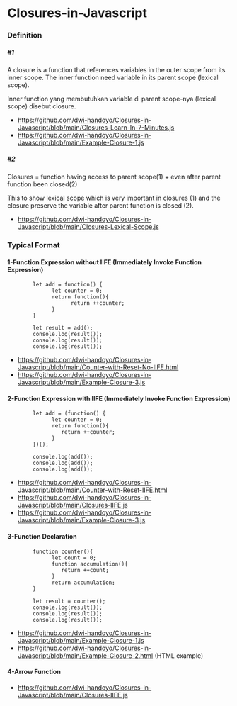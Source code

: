 # Closures-in-Javascript

### Definition

##### #1 

A closure is a function that references variables in the outer scope from its inner scope. The inner function need variable in its parent scope (lexical scope). 

Inner function yang membutuhkan variable di parent scope-nya (lexical scope) disebut closure.
     
* https://github.com/dwi-handoyo/Closures-in-Javascript/blob/main/Closures-Learn-In-7-Minutes.js
* https://github.com/dwi-handoyo/Closures-in-Javascript/blob/main/Example-Closure-1.js

##### #2

Closures = function having access to parent scope(1) + even after parent function been closed(2)

This to show lexical scope which is very important in closures (1) and the closure preserve the variable after parent function is closed (2).

* https://github.com/dwi-handoyo/Closures-in-Javascript/blob/main/Closures-Lexical-Scope.js

### Typical Format

#### 1-Function Expression without IIFE (Immediately Invoke Function Expression)

            let add = function() {
                  let counter = 0;
                  return function(){     
                        return ++counter;  
                  }
            }
  
            let result = add();
            console.log(result());
            console.log(result());
            console.log(result());  

* https://github.com/dwi-handoyo/Closures-in-Javascript/blob/main/Counter-with-Reset-No-IIFE.html
* https://github.com/dwi-handoyo/Closures-in-Javascript/blob/main/Example-Closure-3.js
        
#### 2-Function Expression with IIFE (Immediately Invoke Function Expression)

            let add = (function() {
                  let counter = 0;
                  return function(){     
                     return ++counter;  
                  }
            })();

            console.log(add());
            console.log(add());
            console.log(add());

* https://github.com/dwi-handoyo/Closures-in-Javascript/blob/main/Counter-with-Reset-IIFE.html
* https://github.com/dwi-handoyo/Closures-in-Javascript/blob/main/Closures-IIFE.js
* https://github.com/dwi-handoyo/Closures-in-Javascript/blob/main/Example-Closure-3.js

#### 3-Function Declaration

            function counter(){
                  let count = 0;
                  function accumulation(){
                     return ++count;
                  }
                  return accumulation;
            }
  
            let result = counter();  
            console.log(result());
            console.log(result());
            console.log(result());

* https://github.com/dwi-handoyo/Closures-in-Javascript/blob/main/Example-Closure-1.js
* https://github.com/dwi-handoyo/Closures-in-Javascript/blob/main/Example-Closure-2.html (HTML example)
       
       
#### 4-Arrow Function
            
* https://github.com/dwi-handoyo/Closures-in-Javascript/blob/main/Closures-IIFE.js
            




